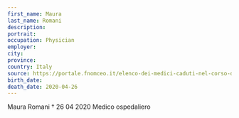 ```yaml
---
first_name: Maura
last_name: Romani
description: 
portrait: 
occupation: Physician
employer: 
city: 
province: 
country: Italy
source: https://portale.fnomceo.it/elenco-dei-medici-caduti-nel-corso-dellepidemia-di-covid-19/
birth_date: 
death_date: 2020-04-26
---
```


Maura Romani † 26 04 2020
Medico ospedaliero